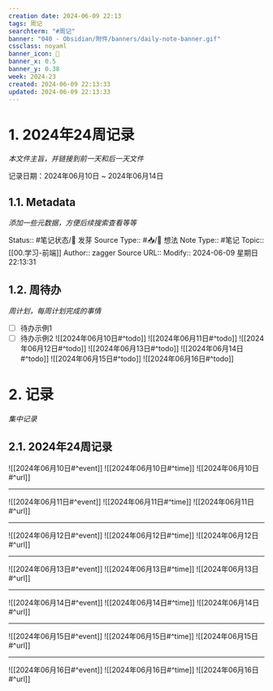 ```yaml
---
creation date: 2024-06-09 22:13
tags: 周记
searchterm: "#周记"
banner: "040 - Obsidian/附件/banners/daily-note-banner.gif"
cssclass: noyaml
banner_icon: 💌
banner_x: 0.5
banner_y: 0.38
week: 2024-23
created: 2024-06-09 22:13:33
updated: 2024-06-09 22:13:33
---
```


# 1. 2024年24周记录

_本文件主旨，并链接到前一天和后一天文件_

记录日期：2024年06月10日 ~ 2024年06月14日

## 1.1. Metadata

_添加一些元数据，方便后续搜索查看等等_

Status:: #笔记状态/🌱 发芽
Source Type:: #📥/💭 想法 
Note Type:: #笔记
Topic:: [[00.学习-前端]]
Author:: zagger
Source URL::
Modify:: 2024-06-09 星期日 22:13:31

## 1.2. 周待办

_周计划，每周计划完成的事情_

- [ ] 待办示例1
- [ ] 待办示例2
![[2024年06月10日#^todo]] 
![[2024年06月11日#^todo]] 
![[2024年06月12日#^todo]] 
![[2024年06月13日#^todo]] 
![[2024年06月14日#^todo]] 
![[2024年06月15日#^todo]] 
![[2024年06月16日#^todo]] 

# 2. 记录

_集中记录_

## 2.1. 2024年24周记录
![[2024年06月10日#^event]] 
![[2024年06月10日#^time]] 
![[2024年06月10日#^url]] 

---

![[2024年06月11日#^event]] 
![[2024年06月11日#^time]] 
![[2024年06月11日#^url]] 

---

![[2024年06月12日#^event]] 
![[2024年06月12日#^time]] 
![[2024年06月12日#^url]] 

---

![[2024年06月13日#^event]] 
![[2024年06月13日#^time]] 
![[2024年06月13日#^url]] 

---

![[2024年06月14日#^event]] 
![[2024年06月14日#^time]] 
![[2024年06月14日#^url]] 

---

![[2024年06月15日#^event]] 
![[2024年06月15日#^time]] 
![[2024年06月15日#^url]] 

---

![[2024年06月16日#^event]] 
![[2024年06月16日#^time]] 
![[2024年06月16日#^url]] 

